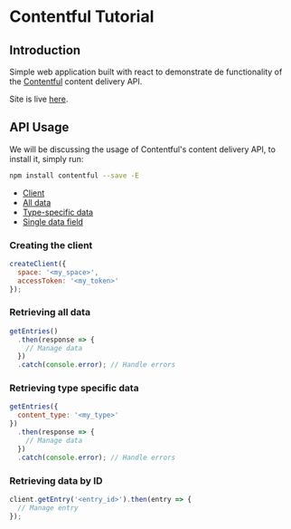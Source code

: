 # Contentful Tutorial

## Introduction

Simple web application built with react to demonstrate de functionality of the [Contentful](https://contentful.com/) content delivery API.

Site is live [here](https://contentful-tutorial.netlify.com/).

## API Usage

We will be discussing the usage of Contentful's content delivery API, to install it, simply run:

```bash
npm install contentful --save -E
```

- [Client](#Creating-the-client)
- [All data](#Retrieving-all-data)
- [Type-specific data](#Retrieving-type-specific-data)
- [Single data field](#Retrieving-data-by-ID)

### Creating the client

```javascript
createClient({
  space: '<my_space>',
  accessToken: '<my_token>'
});
```

### Retrieving all data

```javascript
getEntries()
  .then(response => {
    // Manage data
  })
  .catch(console.error); // Handle errors
```

### Retrieving type specific data

```javascript
getEntries({
  content_type: '<my_type>'
})
  .then(response => {
    // Manage data
  })
  .catch(console.error); // Handle errors
```

### Retrieving data by ID

```javascript
client.getEntry('<entry_id>').then(entry => {
  // Manage entry
});
```
